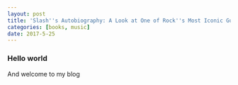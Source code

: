 ```yaml
---
layout: post
title: 'Slash''s Autobiography: A Look at One of Rock''s Most Iconic Guitarists'
categories: [books, music]
date: 2017-5-25
---
```


### Hello world
And welcome to my blog
